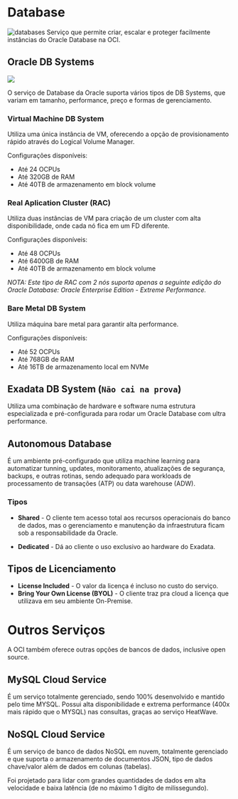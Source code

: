 # Database

![databases](https://i.imgur.com/vdjmQoO.png)
Serviço que permite criar, escalar e proteger facilmente instâncias do Oracle Database na OCI.


## Oracle DB Systems

![](https://k21academy.com/wp-content/uploads/2018/09/DB-System-On-OCI.png)

O serviço de Database da Oracle suporta vários tipos de DB Systems, que variam em tamanho, performance, preço e formas de gerenciamento.


### Virtual Machine DB System

Utiliza uma única instância de VM, oferecendo a opção de provisionamento rápido através do Logical Volume Manager.

Configurações disponíveis:
* Até 24 OCPUs
* Até 320GB de RAM
* Até 40TB de armazenamento em block volume


### Real Aplication Cluster (RAC)

Utiliza duas instâncias de VM para criação de um cluster com alta disponibilidade, onde cada nó fica em um FD diferente.

Configurações disponíveis:
* Até 48 OCPUs
* Até 6400GB de RAM
* Até 40TB de armazenamento em block volume

*NOTA: Este tipo de RAC com 2 nós suporta apenas a seguinte edição do Oracle Database: Oracle Enterprise Edition - Extreme Performance.*


### Bare Metal DB System

Utiliza máquina bare metal para garantir alta performance.

Configurações disponíveis:
* Até 52 OCPUs
* Até 768GB de RAM
* Até 16TB de armazenamento local em NVMe


## Exadata DB System (```Não cai na prova```)

Utiliza uma combinação de hardware e software numa estrutura especializada e pré-configurada para rodar um Oracle Database com ultra performance.


## Autonomous Database

É um ambiente pré-configurado que utiliza machine learning para automatizar tunning, updates, monitoramento, atualizações de segurança, backups, e outras rotinas, sendo adequado para workloads de processamento de transações (ATP) ou data warehouse (ADW).

### Tipos
* **Shared** - O cliente tem acesso total aos recursos operacionais do banco de dados, mas o gerenciamento e manutenção da infraestrutura ficam sob a responsabilidade da Oracle. 

* **Dedicated** - Dá ao cliente o uso exclusivo ao hardware do Exadata.


## Tipos de Licenciamento

* **License Included** - O valor da licença é incluso no custo do serviço.
* **Bring Your Own License (BYOL)** - O cliente traz pra cloud a licença que utilizava em seu ambiente On-Premise.


# Outros Serviços

A OCI também oferece outras opções de bancos de dados, inclusive open source.


## MySQL Cloud Service

É um serviço totalmente gerenciado, sendo 100% desenvolvido e mantido pelo time MYSQL. Possui alta disponibilidade e extrema performance (400x mais rápido que o MYSQL) nas consultas, graças ao serviço HeatWave.


## NoSQL Cloud Service

É um serviço de banco de dados NoSQL em nuvem, totalmente gerenciado e que suporta o armazenamento de documentos JSON, tipo de dados chave/valor além de dados em colunas (tabelas).

Foi projetado para lidar com grandes quantidades de dados em alta velocidade e baixa latência (de no máximo 1 dígito de milissegundo).